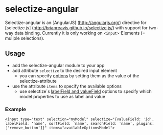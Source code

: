 # selectize-angular

Selectize-angular is an [AngularJS] (http://angularjs.org/) directive for [selectize.js] (http://brianreavis.github.io/selectize.js/) with support for two-way data binding.
Currently it is only working on ``<input>``-Elements (= muliple selections).

## Usage

- add the selectize-angular module to your app
- add attribute `selectize` to the desired input element
  - you can specify [options](https://github.com/brianreavis/selectize.js/blob/master/docs/usage.md) by setting them as the value of the selectize-attribute
- use the attribute `items` to specify the available options
  - use selectize´s  [labelField and valueField](https://github.com/brianreavis/selectize.js/blob/master/docs/usage.md#data_searching) options to specify which model properties to use as label and value

### Example

```
<input type="text" selection="myModel" selectize="{valueField: 'id', labelField: 'name', sortField: 'name', searchField: 'name', plugins: ['remove_button']}" items="availableOptionsModel">
```
